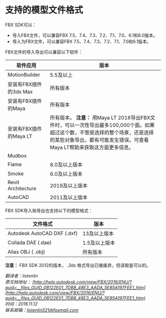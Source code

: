 支持的模型文件格式
===============

FBX SDK可以：  

* 导入FBX文件，可以兼容FBX 7.5、7.4、7.3、7.2、7.1、7.0、6.1和6.0版本。
* 导入为FBX文件，可以兼容FBX 7.5、7.4、7.3、7.2、7.1、7.0和6.1版本。

FBX文件的导入导出可以兼容以下软件：  

|软件应用|版本|
|-------|---|
|MotionBuilder|5.5及以上|
|安装有FBX插件的3ds Max|所有版本|
|安装有FBX插件的Maya|所有版本|
|安装有FBX插件的Maya LT|所有版本。 **注意：** 用Maya LT 2016导出FBX文件时，可以一次性导出最多100,000个面。如果超过这个数，不管是选择的整个场景，还是选择的某些对象导出，都有可能发生错误。可查看Maya LT帮助来获取这方面更多信息。|
|Mudbox||2010及以上版本|
|Flame|8.0及以上版本|
|Smoke|6.0及以上版本|
|Revit Architecture|2019及以上版本|
|AutoCAD|2011及以上版本|

FBX SDK导入和导出也支持以下的模型格式：

|文件格式|版本|
|-------|---|
|Autodesk AutoCAD DXF (.dxf)|13及以上版本|
|Collada DAE (.dae)|1.5及以上版本|
|Alias OBJ ( .obj)|所有版本|

**注意：** FBX SDK 2012的版本， *.3ds* 格式导出已被废弃，但读取是可以的。


*翻译者：listenlin*  
*原文档地址： [http://help.autodesk.com/view/FBX/2016/ENU/?guid=__files_GUID_0B122E01_7DB8_48E3_AADA_5E85A197FEE1_htm](http://help.autodesk.com/view/FBX/2016/ENU/?guid=__files_GUID_0B122E01_7DB8_48E3_AADA_5E85A197FEE1_htm)*  
*时间：2016.11.12*  
*联系邮箱：<listenlin521@foxmail.com>*